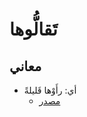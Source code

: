 
# تَقالُّوها

## معاني

* أي: رأَوْها قَليلةً
	* [مصدر](https://dorar.net/hadith/sharh/64188#:~:text=%D9%88%D9%83%D9%8E%D9%8A%D9%92%D9%81%D9%90%D9%87%D8%A7%D8%8C%20%D9%81%D9%83%D8%A3%D9%86%D9%91%D9%8E%D9%87%D9%85%20%D8%AA%D9%8E%D9%82%D8%A7%D9%84%D9%91%D9%8F%D9%88%D9%87%D8%A7%D8%8C-,%D8%A3%D9%8A%3A%20%D8%B1%D8%A3%D9%8E%D9%88%D9%92%D9%87%D8%A7%20%D9%82%D9%8E%D9%84%D9%8A%D9%84%D8%A9%D9%8B,-%D8%8C%20%D9%88%D9%82%D8%A7%D9%84%D9%88%D8%A7%3A%20%D8%A3%D9%8A%D9%86%D9%8E%20%D9%86%D8%AD%D9%92%D9%86%D9%8F%20%D9%85%D9%90%D9%86%D9%8E%20%D8%A7%D9%84%D9%86%D9%91%D9%8E%D8%A8%D9%8A%D9%91%D9%90%20%D8%B5%D9%84%D9%91%D9%8E%D9%89%20%D8%A7%D9%84%D9%84%D9%87%D9%8F%20%D8%B9%D9%84%D9%8A%D9%87)